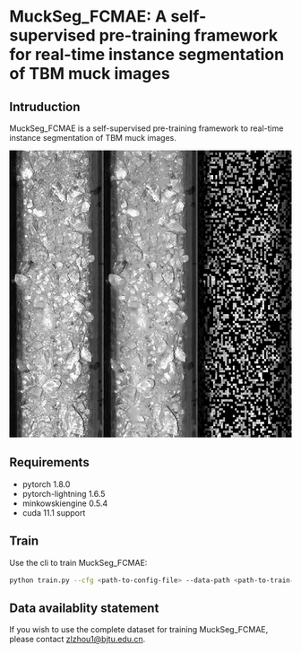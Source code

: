 # MuckSeg_FCMAE: A self-supervised pre-training framework for real-time instance segmentation of TBM muck images

## Intruduction

MuckSeg_FCMAE is a self-supervised pre-training framework to real-time instance segmentation of TBM muck images.

<img src="/docs/img1.png" alt="result1" width="768" height="512"> 

## Requirements

- pytorch 1.8.0
- pytorch-lightning 1.6.5
- minkowskiengine 0.5.4
- cuda 11.1 support


## Train

Use the cli to train MuckSeg_FCMAE:

```bash
python train.py --cfg <path-to-config-file> --data-path <path-to-train-dataset>
```

## Data availablity statement

If you wish to use the complete dataset for training MuckSeg_FCMAE, please contact zlzhou1@bjtu.edu.cn.
